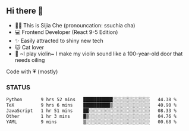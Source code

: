 ## Hi there 👋

- 🙋‍♀️ This is Sijia Che (pronouncation: ssuchia cha)
- 💻 Frontend Developer (React 9-5 Edition)
- ✨ Easily attracted to shiny new tech
- 🐱 Cat lover
- 🌟 ~I play violin~ I make my violin sound like a 100-year-old door that needs oiling

Code with 💗 (mostly)

### STATUS
<!--START_SECTION:waka-->

```txt
Python       9 hrs 52 mins   ███████████░░░░░░░░░░░░░░   44.38 %
TeX          9 hrs 6 mins    ██████████▒░░░░░░░░░░░░░░   40.90 %
JavaScript   1 hr 51 mins    ██░░░░░░░░░░░░░░░░░░░░░░░   08.33 %
Other        1 hr 3 mins     █▒░░░░░░░░░░░░░░░░░░░░░░░   04.76 %
YAML         9 mins          ▒░░░░░░░░░░░░░░░░░░░░░░░░   00.68 %
```

<!--END_SECTION:waka-->
